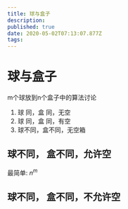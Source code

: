 ```yaml
---
title: 球与盒子
description: 
published: true
date: 2020-05-02T07:13:07.877Z
tags: 
---
```


# 球与盒子

m个球放到n个盒子中的算法讨论
1. 球  同，盒  同，无空
2. 球  同，盒  同，有空
3. 球不同，盒不同，无空箱
## 球不同， 盒不同，允许空
最简单: $n^m$
##  球不同， 盒不同，不允许空
